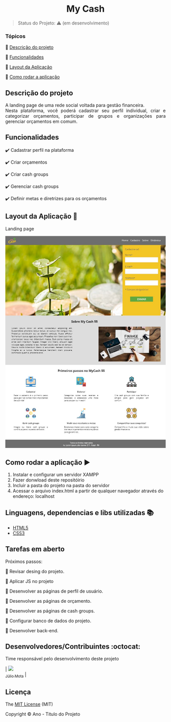 <h1 align="center">My Cash</h1>

> Status do Projeto: :warning: (em desenvolvimento)

### Tópicos

:small_blue_diamond: [Descrição do projeto](#descrição-do-projeto)

:small_blue_diamond: [Funcionalidades](#funcionalidades)

:small_blue_diamond: [Layout da Aplicação](#layout-da-aplicação-dash)

:small_blue_diamond: [Como rodar a aplicação](#como-rodar-a-aplicação-arrow_forward)

## Descrição do projeto 

<p align="justify">
  A landing page de uma rede social voltada para gestão financeira. <br>
  Nesta plataforma, você poderá cadastrar seu perfil individual, criar e categorizar orçamentos, participar de grupos e organizações para gerenciar orçamentos em comum.
</p>

## Funcionalidades

:heavy_check_mark: Cadastrar perfil na plataforma

:heavy_check_mark: Criar orçamentos

:heavy_check_mark: Criar cash groups

:heavy_check_mark: Gerenciar cash groups

:heavy_check_mark: Definir metas e diretrizes para os orçamentos

## Layout da Aplicação :dash:

Landing page

<img src="https://github.com/juliocamposmota/My-Cash/blob/main/github/layout_top.JPG">
<img src="https://github.com/juliocamposmota/My-Cash/blob/main/github/layout_bottom.JPG">

## Como rodar a aplicação :arrow_forward:

1. Instalar e configurar um servidor XAMPP
2. Fazer donwload deste repositóirio
3. Incluir a pasta do projeto na pasta do servidor
4. Acessar o arquivo index.html a partir de qualquer navegador através do endereço: localhost

## Linguagens, dependencias e libs utilizadas :books:

- [HTML5](https://www.w3schools.com/html/default.asp)
- [CSS3](https://www.w3schools.com/css/default.asp)

## Tarefas em aberto

Próximos passos:

:memo: Revisar desing do projeto.

:memo: Aplicar JS no projeto

:memo: Desenvolver as páginas de perfil de usuário.

:memo: Desenvolver as páginas de orçamento.

:memo: Desenvolver as páginas de cash groups.

:memo: Configurar banco de dados do projeto.

:memo: Desenvolver back-end.

## Desenvolvedores/Contribuintes :octocat:

Time responsável pelo desenvolvimento deste projeto

| [<img src="https://avatars3.githubusercontent.com/u/68956245?s=460&u=b7f1c48f3332d7dc29f2ec71c70116c6efff47d0&v=4" width=115><br><sub>Júlio Mota</sub>](https://github.com/juliocamposmota) |

## Licença 

The [MIT License]() (MIT)

Copyright :copyright: Ano - Titulo do Projeto
